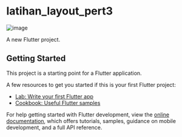 # latihan_layout_pert3

![image](https://github.com/DedeSnrwn13/latihan-2-mobile-2/assets/46914100/1276c2b3-1e24-4d07-abd4-6e9cdc8a4458)


A new Flutter project.

## Getting Started

This project is a starting point for a Flutter application.

A few resources to get you started if this is your first Flutter project:

- [Lab: Write your first Flutter app](https://docs.flutter.dev/get-started/codelab)
- [Cookbook: Useful Flutter samples](https://docs.flutter.dev/cookbook)

For help getting started with Flutter development, view the
[online documentation](https://docs.flutter.dev/), which offers tutorials,
samples, guidance on mobile development, and a full API reference.
